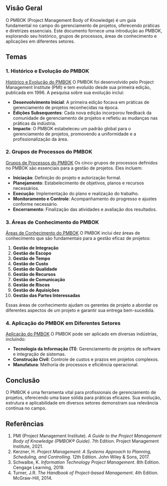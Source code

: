 
## Visão Geral
O PMBOK (Project Management Body of Knowledge) é um guia fundamental no campo do gerenciamento de projetos, oferecendo práticas e diretrizes essenciais. Este documento fornece uma introdução ao PMBOK, explorando seu histórico, grupos de processos, áreas de conhecimento e aplicações em diferentes setores.

## Temas

### 1. Histórico e Evolução do PMBOK
[Histórico e Evolução do PMBOK](https://github.com/altemily/introducao-estrutura-pmbok/blob/main/historico_evolucao_do_pmbok.md)
O PMBOK foi desenvolvido pelo Project Management Institute (PMI) e tem evoluído desde sua primeira edição, publicada em 1996. A pesquisa sobre sua evolução inclui:
- **Desenvolvimento Inicial**: A primeira edição focava em práticas de gerenciamento de projetos reconhecidas na época.
- **Edições Subsequentes**: Cada nova edição incorporou feedback da comunidade de gerenciamento de projetos e refletiu as mudanças nas práticas da indústria.
- **Impacto**: O PMBOK estabeleceu um padrão global para o gerenciamento de projetos, promovendo a uniformidade e a profissionalização da área.

### 2. Grupos de Processos do PMBOK
[Grupos de Processos do PMBOK](https://github.com/altemily/introducao-estrutura-pmbok/blob/main/processo_pmbok.md)
Os cinco grupos de processos definidos no PMBOK são essenciais para a gestão de projetos. Eles incluem:
- **Iniciação**: Definição do projeto e autorização formal.
- **Planejamento**: Estabelecimento de objetivos, planos e recursos necessários.
- **Execução**: Implementação do plano e realização do trabalho.
- **Monitoramento e Controle**: Acompanhamento do progresso e ajustes conforme necessário.
- **Encerramento**: Finalização das atividades e avaliação dos resultados.

### 3. Áreas de Conhecimento do PMBOK
[Áreas de Conhecimento do PMBOK](https://github.com/altemily/introducao-estrutura-pmbok/blob/main/area_conhecimento_pmbok.md)
O PMBOK inclui dez áreas de conhecimento que são fundamentais para a gestão eficaz de projetos:
1. **Gestão de Integração**
2. **Gestão de Escopo**
3. **Gestão de Tempo**
4. **Gestão de Custo**
5. **Gestão de Qualidade**
6. **Gestão de Recursos**
7. **Gestão de Comunicação**
8. **Gestão de Riscos**
9. **Gestão de Aquisições**
10. **Gestão das Partes Interessadas**

Essas áreas de conhecimento ajudam os gerentes de projeto a abordar os diferentes aspectos de um projeto e garantir sua entrega bem-sucedida.

### 4. Aplicação do PMBOK em Diferentes Setores
[Aplicação do PMBOK](https://github.com/altemily/introducao-estrutura-pmbok/blob/main/aplicacao_pmbok.md)
O PMBOK pode ser aplicado em diversas indústrias, incluindo:
- **Tecnologia da Informação (TI)**: Gerenciamento de projetos de software e integração de sistemas.
- **Construção Civil**: Controle de custos e prazos em projetos complexos.
- **Manufatura**: Melhoria de processos e eficiência operacional.

## Conclusão
O PMBOK é uma ferramenta vital para profissionais de gerenciamento de projetos, oferecendo uma base sólida para práticas eficazes. Sua evolução, estrutura e aplicabilidade em diversos setores demonstram sua relevância contínua no campo.

## Referências
1. PMI (Project Management Institute). *A Guide to the Project Management Body of Knowledge (PMBOK® Guide)*. 7th Edition. Project Management Institute, 2021.
2. Kerzner, H. *Project Management: A Systems Approach to Planning, Scheduling, and Controlling*. 12th Edition. John Wiley & Sons, 2017.
3. Schwalbe, K. *Information Technology Project Management*. 8th Edition. Cengage Learning, 2019.
4. Turner, J.R. *The Handbook of Project-based Management*. 4th Edition. McGraw-Hill, 2014.



